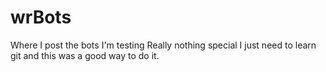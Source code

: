 # wrBots
Where I post the bots I'm testing
Really nothing special I just need to learn git and this was a good way to do it.
